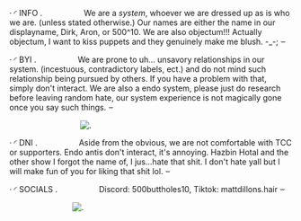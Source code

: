 






‧ ◜ INFO .
     We are a *system*, whoever we are dressed up as is who we are. (unless stated otherwise.) Our names are either the name in our displayname, Dirk, Aron, or 500^10. We are also objectum!!! Actually objectum, I want to kiss puppets and they genuinely make me blush. -_-; ⏖

   ‧ ◜ BYI .
     We are prone to uh... unsavory relationships in our system. (incestuous, contradictory labels, ect.) and do not mind such relationship being pursued by others. If you have a problem with that, simply don't interact. We are also a endo system, please just do research before leaving random hate, our system experience is not magically gone once you say such things.  ⏖

         ![.](https://file.garden/ZhFz5XtGggibKC4O/Untitled316_20241207233655.png)

‧ ◜ DNI .
     Aside from the obvious, we are not comfortable with TCC or supporters. Endo antis don't interact, it's annoying. Hazbin Hotal and the other show I forgot the name of, I jus...hate that shit. I don't hate yall but I will make fun of you for liking that shit lol.   ⏖

   ‧ ◜ SOCIALS .
     Discord: 500buttholes10, Tiktok: mattdillons.hair  ⏖




        ![.](https://file.garden/ZhFz5XtGggibKC4O/Untitled316_20241207231611.png)

        
